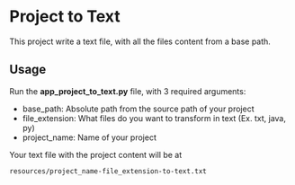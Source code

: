 # Project to Text

This project write a text file, with all the files content from a base path.


## Usage

Run the **app_project_to_text.py** file, with 3 required arguments:


- base_path: Absolute path from the source path of your project 
- file_extension: What files do you want to transform in text (Ex. txt, java, py)
- project_name: Name of your project

Your text file with the project content will be at
```bash
resources/project_name-file_extension-to-text.txt